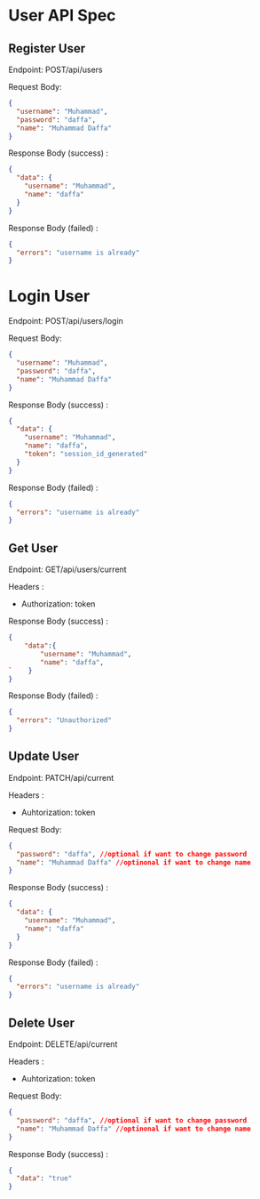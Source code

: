 # User API Spec

## Register User

Endpoint: POST/api/users

Request Body:

```json
{
  "username": "Muhammad",
  "password": "daffa",
  "name": "Muhammad Daffa"
}
```

Response Body (success) :

```json
{
  "data": {
    "username": "Muhammad",
    "name": "daffa"
  }
}
```

Response Body (failed) :

```json
{
  "errors": "username is already"
}
```

# Login User

Endpoint: POST/api/users/login

Request Body:

```json
{
  "username": "Muhammad",
  "password": "daffa",
  "name": "Muhammad Daffa"
}
```

Response Body (success) :

```json
{
  "data": {
    "username": "Muhammad",
    "name": "daffa",
    "token": "session_id_generated"
  }
}
```

Response Body (failed) :

```json
{
  "errors": "username is already"
}
```

## Get User

Endpoint: GET/api/users/current

Headers :

- Authorization: token

Response Body (success) :

```json
{
    "data":{
        "username": "Muhammad",
        "name": "daffa",
`    }
}
```

Response Body (failed) :

```json
{
  "errors": "Unauthorized"
}
```

## Update User

Endpoint: PATCH/api/current

Headers :

- Auhtorization: token

Request Body:

```json
{
  "password": "daffa", //optional if want to change password
  "name": "Muhammad Daffa" //optinonal if want to change name
}
```

Response Body (success) :

```json
{
  "data": {
    "username": "Muhammad",
    "name": "daffa"
  }
}
```

Response Body (failed) :

```json
{
  "errors": "username is already"
}
```

## Delete User

Endpoint: DELETE/api/current

Headers :

- Auhtorization: token

Request Body:

```json
{
  "password": "daffa", //optional if want to change password
  "name": "Muhammad Daffa" //optinonal if want to change name
}
```

Response Body (success) :

```json
{
  "data": "true"
}
```
